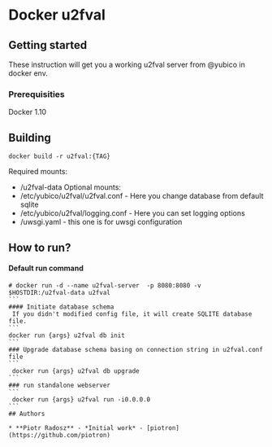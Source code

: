 # Docker u2fval

## Getting started
These instruction will get you a working u2fval server from @yubico in docker env.

### Prerequisities
Docker 1.10

## Building
```
docker build -r u2fval:{TAG}
```
Required mounts:
* /u2fval-data
Optional mounts:
* /etc/yubico/u2fval/u2fval.conf - Here you change database from default sqlite
* /etc/yubico/u2fval/logging.conf - Here you can set logging options
* /uwsgi.yaml - this one is for uwsgi configuration


## How to run?
#### Default run command
````
# docker run -d --name u2fval-server  -p 8080:8080 -v $HOSTDIR:/u2fval-data u2fval
```
#### Initiate database schema
 If you didn't modified config file, it will create SQLITE database file.
```
docker run {args} u2fval db init
```
### Upgrade database schema basing on connection string in u2fval.conf file
```
 docker run {args} u2fval db upgrade
```
### run standalone webserver
```
 docker run {args} u2fval run -i0.0.0.0
```
## Authors

* **Piotr Radosz** - *Initial work* - [piotron](https://github.com/piotron)


